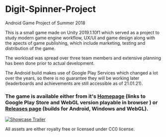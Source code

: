 # Digit-Spinner-Project
Android Game Project of Summer 2018

This is a small game made on Unity 2019.1.10f1 which served as a project to study modern game engine workflow, UX/UI and game design along with the apects of game publishing, which include marketing, testing and distribution of the game.

The workload was spread over three team members and extensive planning has been done prior to actual development.

The Android build makes use of Google Play Services which changed a lot over the years, so there is no guarantee they will be working later (leaderboards and achievements are still accessible as of 21.01.21).

### The game is available either from it's [Homepage](https://frostnova-net.herokuapp.com/) (links to Google Play Store and WebGL version playable in browser ) or [Releases page](https://github.com/ainodalok/Digit-Spinner-Project/releases/) (builds for Android, Windows and WebGL).

[![Showcase Trailer](https://i.imgur.com/WVlwUbP.png)](https://www.youtube.com/watch?v=WasH_aM4bmg)

All assets are either royalty free or licensed under CC0 license.
